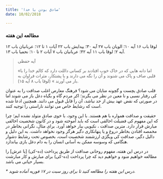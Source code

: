 ```yaml
---
title: 'صادق بودن با خدا'
date: 10/02/2018

---
```


### مطالعه این هفته
لوقا باب ۱۶ آیه ۱۰؛ الویان باب ۲۷ آیه ۳۰؛ یپدایش باب ۲۲ آیات ۱ تا ۱۲؛ عربانیان باب ۱۲ آیه ۲؛ لوقا باب ۱۱ آیه ۴۲؛ عربانیان باب ۷ آیات ۲ تا ۱۰؛ نحمیا باب ۱۳.

> <p>آیه حفظی</p>
> «اما دانه هایی که در خاک خوب افتادند بر کسانی داللت دارد که کالم خدا را با قلبی صاف و پاک می شنوند و آن را نگه می دارند و با پشتکار، مثرات فراوان به بار می آورند » (لوقا باب ۸ آیه ١۵).

قلب صادق یچست و گچونه منایان می شود؟ فرهنگ معارص اغلب صداقت را به عنوان کی رفتار نسبی و نا معین در نظر می یگرند؛ اکر مردم گاه و بگیاه  دغل باز می شوند اما در صورتی که نقض عهد بیش از حد نباشد، آن را قابل قبول می دانند. همچنین ادعا شده است که رشایط خاص می توانند ناراستی را توجیه کنند.

حقیقت و صداقت همواره با هم هستند. با این وجود، با خوی صادق متولد نشده ایم؛ چرا که این مفهوم کی فضیلت اخالقی است که باید آموخته شود و در کانون شخصیت اخالقی مبارش قرار دارد. مترین صداقت ، نکیویی ببار خواهد آورد. برای مثال، نگرانی بخاطر در مخمصه افتادن بخاطر دروغ و یا پنهانکاری دگیر هرگز وجود نخواهد داشت. به این دلیل و دالیل دگیر، صداقت کی ویگژی ارزشمند شخصیت است، بخصوص تحت رشایط دشوار هنگامی که وسوسه ممکن به آسانی انسان را به دام دغل بازی بیاندازد.

در درس این هفته، مفهوم روحانی صداقت از طریق پرداخت (ده-کی) [یا عرش] را مطالعه خواهیم منود و خواهیم دید که چرا پرداخت (ده-کی) برای مبارش و کار مبارشت بسیار حیاتی می باشد.

_* درس این هفته را مطالعه کنید تا برای روز سبت در ۱۷ فوریه آماده شوید._